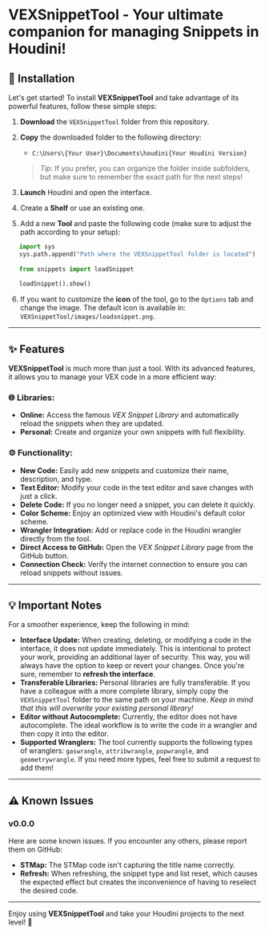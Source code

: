 # VEXSnippetTool - Your ultimate companion for managing Snippets in Houdini!

## 🚀 Installation

Let's get started! To install **VEXSnippetTool** and take advantage of its powerful features, follow these simple steps:

1. **Download** the `VEXSnippetTool` folder from this repository.
2. **Copy** the downloaded folder to the following directory:
   - `C:\Users\{Your User}\Documents\houdini{Your Houdini Version}`
   > *Tip:* If you prefer, you can organize the folder inside subfolders, but make sure to remember the exact path for the next steps!

3. **Launch** Houdini and open the interface.
4. Create a **Shelf** or use an existing one.
5. Add a new **Tool** and paste the following code (make sure to adjust the path according to your setup):
```python
   import sys  
   sys.path.append("Path where the VEXSnippetTool folder is located")  
   
   from snippets import loadSnippet  
   
   loadSnippet().show()
```

6. If you want to customize the **icon** of the tool, go to the `Options` tab and change the image. The default icon is available in:  
   `VEXSnippetTool/images/loadsnippet.png`.

---

## ✨ Features

**VEXSnippetTool** is much more than just a tool. With its advanced features, it allows you to manage your VEX code in a more efficient way:

### 🌐 Libraries:
- **Online:** Access the famous *VEX Snippet Library* and automatically reload the snippets when they are updated.
- **Personal:** Create and organize your own snippets with full flexibility.

### ⚙️ Functionality:
- **New Code:** Easily add new snippets and customize their name, description, and type.
- **Text Editor:** Modify your code in the text editor and save changes with just a click.
- **Delete Code:** If you no longer need a snippet, you can delete it quickly.
- **Color Scheme:** Enjoy an optimized view with Houdini's default color scheme.
- **Wrangler Integration:** Add or replace code in the Houdini wrangler directly from the tool.
- **Direct Access to GitHub:** Open the *VEX Snippet Library* page from the GitHub button.
- **Connection Check:** Verify the internet connection to ensure you can reload snippets without issues.

---

## 💡 Important Notes

For a smoother experience, keep the following in mind:

- **Interface Update:** When creating, deleting, or modifying a code in the interface, it does not update immediately. This is intentional to protect your work, providing an additional layer of security. This way, you will always have the option to keep or revert your changes. Once you're sure, remember to **refresh the interface**.
- **Transferable Libraries:** Personal libraries are fully transferable. If you have a colleague with a more complete library, simply copy the `VEXSnippetTool` folder to the same path on your machine. *Keep in mind that this will overwrite your existing personal library!*
- **Editor without Autocomplete:** Currently, the editor does not have autocomplete. The ideal workflow is to write the code in a wrangler and then copy it into the editor.
- **Supported Wranglers:** The tool currently supports the following types of wranglers: `gaswrangle`, `attribwrangle`, `popwrangle`, and `geometrywrangle`. If you need more types, feel free to submit a request to add them!

---

## ⚠️ Known Issues
### v0.0.0
Here are some known issues. If you encounter any others, please report them on GitHub:

- **STMap:** The STMap code isn't capturing the title name correctly.
- **Refresh:** When refreshing, the snippet type and list reset, which causes the expected effect but creates the inconvenience of having to reselect the desired code.

---

Enjoy using **VEXSnippetTool** and take your Houdini projects to the next level! 🎉
